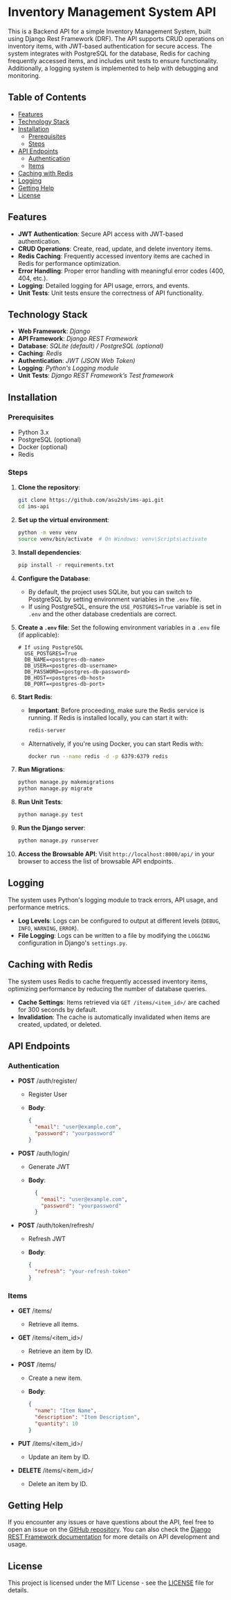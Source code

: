 # Inventory Management System API

This is a Backend API for a simple Inventory Management System, built using Django Rest Framework (DRF). The API supports CRUD operations on inventory items, with JWT-based authentication for secure access. The system integrates with PostgreSQL for the database, Redis for caching frequently accessed items, and includes unit tests to ensure functionality. Additionally, a logging system is implemented to help with debugging and monitoring.

## Table of Contents
- [Features](#features)
- [Technology Stack](#technology-stack)
- [Installation](#installation)
  - [Prerequisites](#prerequisites)
  - [Steps](#steps)
- [API Endpoints](#api-endpoints)
  - [Authentication](#authentication)
  - [Items](#items)
- [Caching with Redis](#caching-with-redis)
- [Logging](#logging)
- [Getting Help](#getting-help)
- [License](#license)

## Features
- **JWT Authentication**: Secure API access with JWT-based authentication.
- **CRUD Operations**: Create, read, update, and delete inventory items.
- **Redis Caching**: Frequently accessed inventory items are cached in Redis for performance optimization.
- **Error Handling**: Proper error handling with meaningful error codes (400, 404, etc.).
- **Logging**: Detailed logging for API usage, errors, and events.
- **Unit Tests**: Unit tests ensure the correctness of API functionality.

## Technology Stack
- **Web Framework**: *Django*
- **API Framework**: *Django REST Framework*
- **Database**: *SQLite (default) / PostgreSQL (optional)*
- **Caching**: *Redis*
- **Authentication**: *JWT (JSON Web Token)*
- **Logging**: *Python's Logging module*
- **Unit Tests**: *Django REST Framework’s Test framework*

## Installation

### Prerequisites
- Python 3.x
- PostgreSQL (optional)
- Docker (optional)
- Redis

### Steps
1. **Clone the repository**:
    ```bash
    git clone https://github.com/asu2sh/ims-api.git
    cd ims-api
    ```

2. **Set up the virtual environment**:
    ```bash
    python -m venv venv
    source venv/bin/activate  # On Windows: venv\Scripts\activate
    ```

3. **Install dependencies**:
    ```bash
    pip install -r requirements.txt
    ```

4. **Configure the Database**: 
   - By default, the project uses SQLite, but you can switch to PostgreSQL by setting environment variables in the `.env` file.
   - If using PostgreSQL, ensure the `USE_POSTGRES=True` variable is set in `.env` and the other database credentials are correct.
    
5. **Create a `.env` file**: 
    Set the following environment variables in a `.env` file (if applicable):
    ```plaintext
    # If using PostgreSQL
      USE_POSTGRES=True
      DB_NAME=<postgres-db-name>
      DB_USER=<postgres-db-username>
      DB_PASSWORD=<postgres-db-password>
      DB_HOST=<postgres-db-host>
      DB_PORT=<postgres-db-port>
    ```

6. **Start Redis**:
   - **Important**: Before proceeding, make sure the Redis service is running. If Redis is installed locally, you can start it with:
     ```bash
     redis-server
     ```
   - Alternatively, if you're using Docker, you can start Redis with:
     ```bash
     docker run --name redis -d -p 6379:6379 redis
     ```

7. **Run Migrations**:
    ```bash
    python manage.py makemigrations
    python manage.py migrate
    ```
    
8. **Run Unit Tests**:
    ```bash
    python manage.py test
    ```
    
9. **Run the Django server**:
    ```bash
    python manage.py runserver
    ```

10. **Access the Browsable API**: 
  Visit `http://localhost:8000/api/` in your browser to access the list of browsable API endpoints.

## Logging
The system uses Python's logging module to track errors, API usage, and performance metrics.

- **Log Levels**: Logs can be configured to output at different levels (`DEBUG`, `INFO`, `WARNING`, `ERROR`).
- **File Logging**: Logs can be written to a file by modifying the `LOGGING` configuration in Django's `settings.py`.

## Caching with Redis
The system uses Redis to cache frequently accessed inventory items, optimizing performance by reducing the number of database queries. 

- **Cache Settings**: Items retrieved via `GET /items/<item_id>/` are cached for 300 seconds by default.
- **Invalidation**: The cache is automatically invalidated when items are created, updated, or deleted.

## API Endpoints

### Authentication

- **POST** /auth/register/
  - Register User
  - **Body**:
    
    ```json
    {
      "email": "user@example.com",
      "password": "yourpassword"
    }
    ```
    
- **POST** /auth/login/
  - Generate JWT
  - **Body**:
    
    ```json
      {
        "email": "user@example.com",
        "password": "yourpassword"
      }
    ```
  
- **POST** /auth/token/refresh/
  - Refresh JWT
  - **Body**:
    
    ```json
    {
      "refresh": "your-refresh-token"
    }
    ```
    
### Items
- **GET** /items/
  - Retrieve all items.

- **GET** /items/<item_id>/
  - Retrieve an item by ID.

- **POST** /items/
  - Create a new item.
  - **Body**:
    
    ```json
    {
      "name": "Item Name",
      "description": "Item Description",
      "quantity": 10
    }
    ```

- **PUT** /items/<item_id>/
  - Update an item by ID.

- **DELETE** /items/<item_id>/
  - Delete an item by ID.

## Getting Help
If you encounter any issues or have questions about the API, feel free to open an issue on the [GitHub repository](https://github.com/asu2sh/ims-api/issues).
You can also check the [Django REST Framework documentation](https://www.django-rest-framework.org/) for more details on API development and usage.

## License
This project is licensed under the MIT License - see the [LICENSE](LICENSE) file for details.
